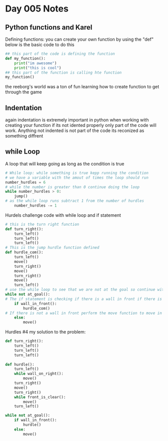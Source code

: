 # Day 005 Notes

## Python functions and Karel

Defining functions: you can create your own function by using the "def" below is the basic code to do this

```python
## this part of the code is defining the function
def my_function():
    print("im awesome")
    print("this is cool")
## this part of the function is calling hte function
my_function()

```
the reeborg's world was a ton of fun learning how to create function to get through the game

## Indentation

again indentation is extremely important in python when working with creating your function if its not idented properly only part of the code will work. Anything not indented is not part of the code its reconized as something diffrent

## while Loop

A loop that will keep going as long as the condition is true

```python
# While loop: while something is true kepp running the condition
# we have a variable with the amout of times the loop should run
number_hurdles = 6
# while the number is greater than 0 continue doing the loop
while number_hurdles > 0:
    jump()
# as the while loop runs subtract 1 from the number of hurdles 
    number_hurdles -= 1
```

Hurdels challenge code with while loop and if statement

```python
# this is the turn right function
def turn_right():
    turn_left()
    turn_left()
    turn_left()
# This is the jump hurdle function defined   
def hurdle_com():
    turn_left()
    move()
    turn_right()
    move()
    turn_right()
    move()
    turn_left()
# use the while loop to see that we are not at the goal so continue with the code
while not at_goal():
# The if statement is checking if there is a wall in front if there is perform hurdle function
    if wall_in_front():
        hurdle_com()
# If there is not a wall in front perform the move function to move in a direction
    else:
        move()
```

Hurdles #4 my solution to the problem:

```python
def turn_right():
    turn_left()
    turn_left()
    turn_left()
    
def hurdle():
    turn_left()
    while wall_on_right():
        move()
    turn_right()
    move()
    turn_right()
    while front_is_clear():
        move()
    turn_left()

while not at_goal():
    if wall_in_front():
        hurdle()
    else:
        move()
```

